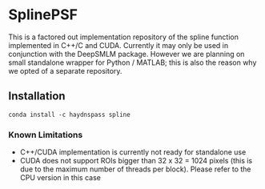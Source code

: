 # SplinePSF
This is a factored out implementation repository of the spline function implemented in C++/C and CUDA.
Currently it may only be used in conjunction with the DeepSMLM package. However we are planning on small standalone
wrapper for Python / MATLAB; this is also the reason why we opted of a separate repository.

## Installation

```
conda install -c haydnspass spline
```

### Known Limitations

* C++/CUDA implementation is currently not ready for standalone use
* CUDA does not support ROIs bigger than 32 x 32 = 1024 pixels (this is due to the maximum number of threads per block). Please refer to the CPU version in this case
